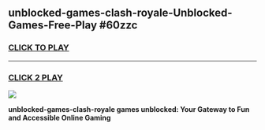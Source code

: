 
## unblocked-games-clash-royale-Unblocked-Games-Free-Play #60zzc
<h3>
<a href="https://us.freeplayer.one?title=unblocked-games-clash-royale&ref=9M">CLICK TO PLAY</a></h3>
<hr>

<h3>
<a href="https://us.freeplayer.one?title=unblocked-games-clash-royale&ref=9M">CLICK 2 PLAY</a>
  
</h3>

<a href="https://us.freeplayer.one?title=unblocked-games-clash-royale&ref=9M"><img src="https://clearcache.store/games.png"></a>


**unblocked-games-clash-royale games unblocked: Your Gateway to Fun and Accessible Online Gaming**
